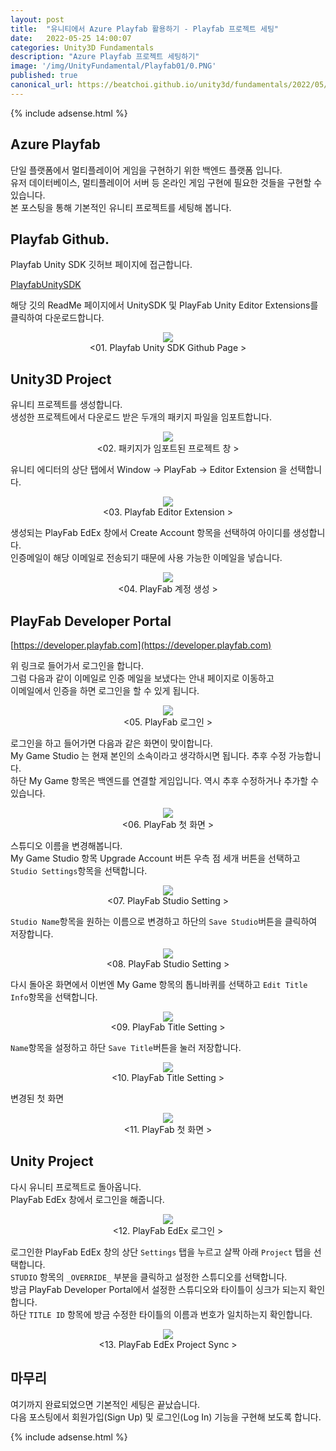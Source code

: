 ```yaml
---
layout: post
title:  "유니티에서 Azure Playfab 활용하기 - Playfab 프로젝트 세팅"
date:   2022-05-25 14:00:07
categories: Unity3D Fundamentals
description: "Azure Playfab 프로젝트 세팅하기"
image: '/img/UnityFundamental/Playfab01/0.PNG'
published: true
canonical_url: https://beatchoi.github.io/unity3d/fundamentals/2022/05/25/Playfab01/
---
```

  
  
  {% include adsense.html %}
  
  
## Azure Playfab  
단일 플랫폼에서 멀티플레이어 게임을 구현하기 위한 백엔드 플랫폼 입니다.  
유저 데이터베이스, 멀티플레이어 서버 등 온라인 게임 구현에 필요한 것들을 구현할 수 있습니다.  
본 포스팅을 통해 기본적인 유니티 프로젝트를 세팅해 봅니다.  
  
## Playfab Github.  
Playfab Unity SDK 깃허브 페이지에 접근합니다.  
  
[PlayfabUnitySDK](https://github.com/PlayFab/UnitySDK)  
  
해당 깃의 ReadMe 페이지에서 UnitySDK 및 PlayFab Unity Editor Extensions를 클릭하여 다운로드합니다.  

<p align="center"><img src="/img/UnityFundamental/Playfab01/1.png"><br/>
<01. Playfab Unity SDK Github Page ></p>  
  
## Unity3D Project
유니티 프로젝트를 생성합니다.  
생성한 프로젝트에서 다운로드 받은 두개의 패키지 파일을 임포트합니다.  
  
<p align="center"><img src="/img/UnityFundamental/Playfab01/2.png"><br/>
<02. 패키지가 임포트된 프로젝트 창 ></p>  
  
유니티 에디터의 상단 탭에서 Window -> PlayFab -> Editor Extension 을 선택합니다.  
  
<p align="center"><img src="/img/UnityFundamental/Playfab01/3.png"><br/>
<03. Playfab Editor Extension ></p>  
  
생성되는 PlayFab EdEx 창에서 Create Account 항목을 선택하여 아이디를 생성합니다.  
인증메일이 해당 이메일로 전송되기 때문에 사용 가능한 이메일을 넣습니다.  
  
<p align="center"><img src="/img/UnityFundamental/Playfab01/4.png"><br/>
<04. PlayFab 계정 생성 ></p>  
  
## PlayFab Developer Portal

  [https://developer.playfab.com](https://developer.playfab.com)  
  
위 링크로 들어가서 로그인을 합니다.  
그럼 다음과 같이 이메일로 인증 메일을 보냈다는 안내 페이지로 이동하고  
이메일에서 인증을 하면 로그인을 할 수 있게 됩니다.  

<p align="center"><img src="/img/UnityFundamental/Playfab01/5.png"><br/>
<05. PlayFab 로그인 ></p>    
  
로그인을 하고 들어가면 다음과 같은 화면이 맞이합니다.  
My Game Studio 는 현재 본인의 소속이라고 생각하시면 됩니다. 추후 수정 가능합니다.  
하단 My Game 항목은 백엔드를 연결할 게임입니다. 역시 추후 수정하거나 추가할 수 있습니다.  
  
<p align="center"><img src="/img/UnityFundamental/Playfab01/6.png"><br/>
<06. PlayFab 첫 화면 ></p>    
  
스튜디오 이름을 변경해봅니다.  
My Game Studio 항목 Upgrade Account 버튼 우측 점 세개 버튼을 선택하고  
`Studio Settings`항목을 선택합니다.  
  
<p align="center"><img src="/img/UnityFundamental/Playfab01/7.png"><br/>
<07. PlayFab Studio Setting ></p>    
  
`Studio Name`항목을 원하는 이름으로 변경하고 하단의 `Save Studio`버튼을 클릭하여 저장합니다.  
  
<p align="center"><img src="/img/UnityFundamental/Playfab01/8.png"><br/>
<08. PlayFab Studio Setting ></p>    
  
다시 돌아온 화면에서 이번엔 My Game 항목의 톱니바퀴를 선택하고
`Edit Title Info`항목을 선택합니다.  
  
<p align="center"><img src="/img/UnityFundamental/Playfab01/9.png"><br/>
<09. PlayFab Title Setting ></p>  
  
`Name`항목을 설정하고 하단 `Save Title`버튼을 눌러 저장합니다.  
  
<p align="center"><img src="/img/UnityFundamental/Playfab01/10.png"><br/>
<10. PlayFab Title Setting ></p>  
  
변경된 첫 화면  
  
<p align="center"><img src="/img/UnityFundamental/Playfab01/11.png"><br/>
<11. PlayFab 첫 화면 ></p>    
  
## Unity Project
  
다시 유니티 프로젝트로 돌아옵니다.  
PlayFab EdEx 창에서 로그인을 해줍니다.  
  
<p align="center"><img src="/img/UnityFundamental/Playfab01/12.png"><br/>
<12. PlayFab EdEx 로그인 ></p>  
  
로그인한 PlayFab EdEx 창의 상단 `Settings` 탭을 누르고 살짝 아래 `Project` 탭을 선택합니다.  
`STUDIO` 항목의 `_OVERRIDE_` 부분을 클릭하고 설정한 스튜디오를 선택합니다.  
방금 PlayFab Developer Portal에서 설정한 스튜디오와 타이틀이 싱크가 되는지 확인합니다.  
하단 `TITLE ID` 항목에 방금 수정한 타이틀의 이름과 번호가 일치하는지 확인합니다.  
  
<p align="center"><img src="/img/UnityFundamental/Playfab01/13.png"><br/>
<13. PlayFab EdEx Project Sync ></p>  

  
## 마무리

여기까지 완료되었으면 기본적인 세팅은 끝났습니다.  
다음 포스팅에서 회원가입(Sign Up) 및 로그인(Log In) 기능을 구현해 보도록 합니다.  
  
  
  {% include adsense.html %}
  
  
  
